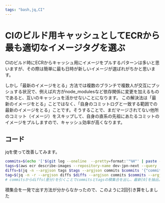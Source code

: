 ```yaml
---
tags: "bash,jq,CI"
---
```


# CIのビルド用キャッシュとしてECRから最も適切なイメージタグを選ぶ

CIのビルド時にECRからキャッシュ用にイメージをプルするパターンは多いと思いますが、その際は簡単に最も日時が新しいイメージが選ばれがちかと思います。

しかし「最新のイメージをとる」方法では複数のブランチで複数人が交互にプッシュする状況で、例えば片方がnode_modulesなど依存関係に変更を加えるものであると、互いのキャッシュを活かせないことになります。
この解決法は「最新のイメージをとる」ことではなく、「自身のコミットログと一致する範囲での最新のイメージをとる」ことです。そうすることで、まだマージされてない他所のコミット（イメージ）をスキップして、自身の直系の先祖にあたるコミットのイメージをプルしますので、キャッシュ効率が高くなります。

## コード

jqを使って改善してみます。

```bash
commits=$(echo '['$(git log --oneline  --pretty=format:'"%H"' | paste -sd "," -)']' | jq) # commitidの配列化
tags=$(aws ecr describe-images --repository-name dev-jpn-next --query 'sort_by(imageDetails,& imagePushedAt)[].imageTags' | jq '. | flatten') # ecrタグの配列化（コミットID＝タグである前提）
diffs=$(jq -n --argjson tags $tags --argjson commits $commits '{"commits": $commits, "tags": $tags} | .commits-.tags') # ecrに無い差分の検出
tag=$(jq -n -r --argjson diffs $diffs --argjson commits $commits --argjson tags $tags '{"commits": $commits, "diffs": $diffs} | .commits-.diffs | .[0] // $tags[-1]')
# commitsからdiffs(差分)を引くことでcommitsとtagsの積集合を出し、最新[0]を抽出。重複がなければECRタグ上で最新ものを出す($tags[-1)
```

積集合を一発で出す方法が分からなかったので、このように2回引き算をしました
